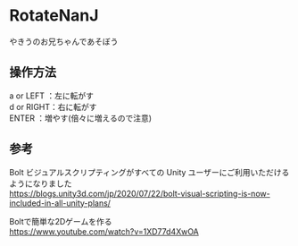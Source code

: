 # RotateNanJ
やきうのお兄ちゃんであそぼう

## 操作方法
a or LEFT ：左に転がす  
d or RIGHT：右に転がす  
ENTER     ：増やす(倍々に増えるので注意)

## 参考
Bolt ビジュアルスクリプティングがすべての Unity ユーザーにご利用いただけるようになりました  
https://blogs.unity3d.com/jp/2020/07/22/bolt-visual-scripting-is-now-included-in-all-unity-plans/

Boltで簡単な2Dゲームを作る  
https://www.youtube.com/watch?v=1XD77d4XwOA